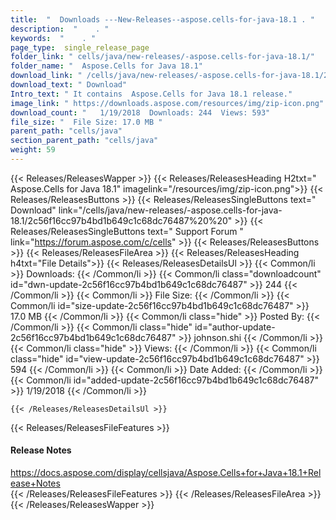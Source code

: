 ```yaml
---
title:  "  Downloads ---New-Releases--aspose.cells-for-java-18.1 . " 
description:  "    . " 
keywords:  "    . " 
page_type:  single_release_page
folder_link: " cells/java/new-releases/-aspose.cells-for-java-18.1/"
folder_name: "  Aspose.Cells for Java 18.1"
download_link: " /cells/java/new-releases/-aspose.cells-for-java-18.1/2c56f16cc97b4bd1b649c1c68dc76487"
download_text: " Download"
Intro_text: " It contains  Aspose.Cells for Java 18.1 release."
image_link: " https://downloads.aspose.com/resources/img/zip-icon.png"
download_count: "   1/19/2018  Downloads: 244  Views: 593"
file_size: "  File Size: 17.0 MB "
parent_path: "cells/java"
section_parent_path: "cells/java"
weight: 59 
---
```


{{< Releases/ReleasesWapper >}}
  {{< Releases/ReleasesHeading H2txt="  Aspose.Cells for Java 18.1" imagelink="/resources/img/zip-icon.png">}}
  {{< Releases/ReleasesButtons >}}
    {{< Releases/ReleasesSingleButtons text=" Download" link="/cells/java/new-releases/-aspose.cells-for-java-18.1/2c56f16cc97b4bd1b649c1c68dc76487%20%20" >}}
    {{< Releases/ReleasesSingleButtons text=" Support Forum " link="https://forum.aspose.com/c/cells" >}}
  {{< Releases/ReleasesButtons >}}
  {{< Releases/ReleasesFileArea >}}
    {{< Releases/ReleasesHeading h4txt="File Details">}}
    {{< Releases/ReleasesDetailsUl >}}
            {{< Common/li  >}} Downloads: {{< /Common/li >}} 
      {{< Common/li class="downloadcount" id="dwn-update-2c56f16cc97b4bd1b649c1c68dc76487" >}} 244 {{< /Common/li >}} 
      {{< Common/li  >}} File Size: {{< /Common/li >}} 
      {{< Common/li id="size-update-2c56f16cc97b4bd1b649c1c68dc76487" >}} 17.0 MB {{< /Common/li >}} 
      {{< Common/li  class="hide" >}} Posted By: {{< /Common/li >}} 
      {{< Common/li class="hide" id="author-update-2c56f16cc97b4bd1b649c1c68dc76487" >}} johnson.shi {{< /Common/li >}} 
      {{< Common/li class="hide"  >}} Views: {{< /Common/li >}} 
      {{< Common/li class="hide" id="view-update-2c56f16cc97b4bd1b649c1c68dc76487" >}} 594 {{< /Common/li >}} 
      {{< Common/li  >}} Date Added: {{< /Common/li >}} 
      {{< Common/li id="added-update-2c56f16cc97b4bd1b649c1c68dc76487" >}} 1/19/2018 {{< /Common/li >}} 

    {{< /Releases/ReleasesDetailsUl >}}

  {{< Releases/ReleasesFileFeatures >}}
      <h4>Release Notes</h4><div><a href="https://docs.aspose.com/display/cellsjava/Aspose.Cells+for+Java+18.1+Release+Notes">https://docs.aspose.com/display/cellsjava/Aspose.Cells+for+Java+18.1+Release+Notes</a></div>
  {{< /Releases/ReleasesFileFeatures >}}
 {{< /Releases/ReleasesFileArea >}}
{{< /Releases/ReleasesWapper >}}


